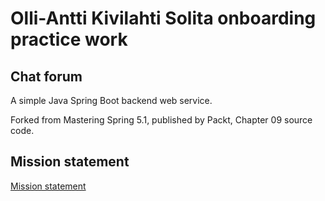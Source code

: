 # Olli-Antti Kivilahti Solita onboarding practice work

## Chat forum

A simple Java Spring Boot backend web service.

Forked from Mastering Spring 5.1, published by Packt, Chapter 09 source code.

## Mission statement

[Mission statement](SPEC.md)

